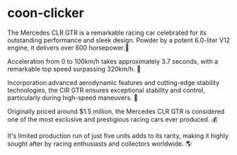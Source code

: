 # coon-clicker
The Mercedes CLR GTR is a remarkable racing car celebrated for its outstanding performance and sleek design. Powder by a potent 6.0-liter V12 engine, it delivers over 600 horsepower.🔧

Acceleration from 0 to 100km/h takes approximately 3.7 seconds, with a remarkable top speed surpassing 320km/h. 🥇

Incorporation advanced aerodynamic features and cutting-edge stability technologies, the ClR GTR ensures exceptional stability and control, particularly during high-speed maneuvers. 💨

Originally priced around $1.5 million, the Mercedes CLR GTR is considered one of the most exclusive and prestigious racing cars ever produced. 💰

It's limited production run of just five units adds to its rarity, making it highly sought after by racing enthusiasts and collectors worldwide. 🌎
